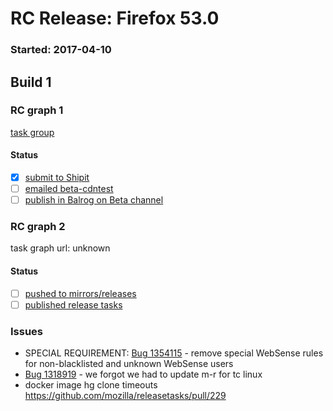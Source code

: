 # RC Release: Firefox 53.0

### Started: 2017-04-10

## Build 1

### RC graph 1
[task group](https://tools.taskcluster.net/push-inspector/#/p6Q9UsUrS9eSv1s4z0Cg3A)

#### Status
- [x] [submit to Shipit](https://wiki.mozilla.org/Release:Release_Automation_on_Mercurial:Starting_a_Release#Submit_to_Ship_It)
- [ ] [emailed beta-cdntest](../how-tos/relpro.md#1-email-drivers-re-release-live-on-test-channel)
- [ ] [publish in Balrog on Beta channel](../how-tos/relpro.md#3-publish-release)

### RC graph 2
task graph url: unknown

#### Status
- [ ] [pushed to mirrors/releases](../how-tos/relpro.md#2-push-to-releases-dir-mirrors)
- [ ] [published release tasks](../how-tos/relpro.md#3-publish-release)

### Issues
- SPECIAL REQUIREMENT: [Bug 1354115](https://bugzil.la/1354115) - remove special WebSense rules for non-blacklisted and unknown WebSense users
- [Bug 1318919](https://bugzil.la/1318919) - we forgot we had to update m-r for tc linux
- docker image hg clone timeouts https://github.com/mozilla/releasetasks/pull/229


